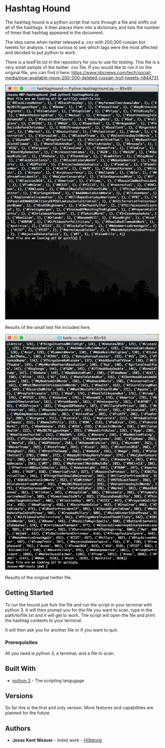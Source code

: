 # Hashtag Hound

  The hashtag hound is a python script that runs through a file and sniffs out all of the hashtags.
It then places them into a dictionary and lists the number of times that hashtag appeared in the document.

  The idea came when twitter released a .csv with 200,000 russian bot tweets for analysis.
I was curious to see which tags were the most affected and decided to put python to work.

  There is a testFile.txt in the repository for you to use for testing. This file is a very small sample of the twitter .csv file.
If you would like to run it on the original file, you can find it here: https://www.nbcnews.com/tech/social-media/now-available-more-200-000-deleted-russian-troll-tweets-n844731.

<img src="Screenshot1.png" width="500px">

Results of the small test file included here.




<img src="Screenshot2.png" width="500px">

Results of the original twitter file.

## Getting Started

To run the hound just fork the file and run the script in your terminal with python 3. 
It will then prompt you for the file you want to scan. type in the path/to/file.txt and it will get to work.
The script will open the file and print the hashtag contents to your terminal.

It will then ask you for another file or if you want to quit.

### Prerequisites

All you need is python 3, a terminal, and a file to scan.


## Built With

* [python 3](https://www.python.org/) - The scripting langugage


## Versions

So far this is the first and only version. More features and capabilities are planned for the future.

## Authors

* **Jesse Kent Weaver** - *Initial work* - [H0bbyist](https://github.com/H0bbyist)



